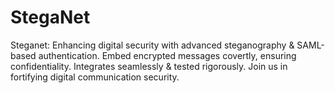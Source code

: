 # StegaNet
Steganet: Enhancing digital security with advanced steganography &amp; SAML-based authentication. Embed encrypted messages covertly, ensuring confidentiality. Integrates seamlessly &amp; tested rigorously. Join us in fortifying digital communication security.

